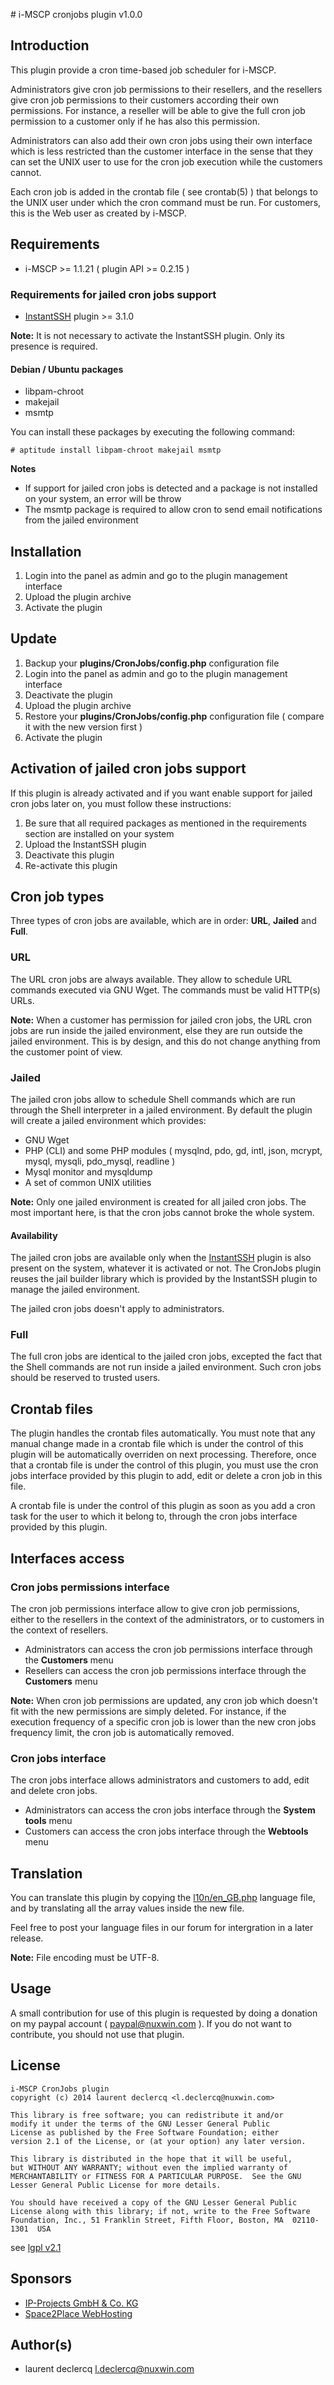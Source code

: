 # i-MSCP cronjobs plugin v1.0.0

## Introduction

This plugin provide a cron time-based job scheduler for i-MSCP. 

Administrators give cron job permissions to their resellers, and the resellers give cron job permissions to their
customers according their own permissions. For instance, a reseller will be able to give the full cron job permission to
a customer only if he has also this permission.

Administrators can also add their own cron jobs using their own interface which is less restricted than the customer
interface in the sense that they can set the UNIX user to use for the cron job execution while the customers cannot.

Each cron job is added in the crontab file ( see crontab(5) ) that belongs to the UNIX user under which the cron command
must be run. For customers, this is the Web user as created by i-MSCP.

## Requirements

* i-MSCP >= 1.1.21 ( plugin API >= 0.2.15 )

### Requirements for jailed cron jobs support

* [InstantSSH](../InstantSSH/README.md) plugin >= 3.1.0

**Note:** It is not necessary to activate the InstantSSH plugin. Only its presence is required.

#### Debian / Ubuntu packages

* libpam-chroot
* makejail
* msmtp

You can install these packages by executing the following command:

	# aptitude install libpam-chroot makejail msmtp

**Notes**
  - If support for jailed cron jobs is detected and a package is not installed on your system, an error will be throw
  - The msmtp package is required to allow cron to send email notifications from the jailed environment

## Installation

1. Login into the panel as admin and go to the plugin management interface
2. Upload the plugin archive
3. Activate the plugin

## Update

1. Backup your **plugins/CronJobs/config.php** configuration file
2. Login into the panel as admin and go to the plugin management interface
3. Deactivate the plugin
4. Upload the plugin archive
5. Restore your **plugins/CronJobs/config.php** configuration file ( compare it with the new version first )
6. Activate the plugin

## Activation of jailed cron jobs support

If this plugin is already activated and if you want enable support for jailed cron jobs later on, you must follow these
instructions:
 
1. Be sure that all required packages as mentioned in the requirements section are installed on your system
2. Upload the InstantSSH plugin
3. Deactivate this plugin
4. Re-activate this plugin

## Cron job types

Three types of cron jobs are available, which are in order: **URL**, **Jailed** and **Full**.

### URL

The URL cron jobs are always available. They allow to schedule URL commands executed via GNU Wget. The commands must be
valid HTTP(s) URLs.

**Note:** When a customer has permission for jailed cron jobs, the URL cron jobs are run inside the jailed environment,
else they are run outside the jailed environment. This is by design, and this do not change anything from the customer
point of view.
 
### Jailed

The jailed cron jobs allow to schedule Shell commands which are run through the Shell interpreter in a jailed environment.
By default the plugin will create a jailed environment which provides:

* GNU Wget
* PHP (CLI) and some PHP modules ( mysqlnd, pdo, gd, intl, json, mcrypt, mysql, mysqli, pdo_mysql, readline )
* Mysql monitor and mysqldump
* A set of common UNIX utilities

**Note:** Only one jailed environment is created for all jailed cron jobs. The most important here, is that the cron
jobs cannot broke the whole system.

#### Availability

The jailed cron jobs are available only when the [InstantSSH](../InstantSSH/README.md) plugin is also present on the
system, whatever it is activated or not. The CronJobs plugin reuses the jail builder library which is provided by the
InstantSSH plugin to manage the jailed environment.

The jailed cron jobs doesn't apply to administrators.

### Full

The full cron jobs are identical to the jailed cron jobs, excepted the fact that the Shell commands are not run inside a
jailed environment. Such cron jobs should be reserved to trusted users.

## Crontab files

The plugin handles the crontab files automatically. You must note that any manual change made in a crontab file which is
under the control of this plugin will be automatically overriden on next processing. Therefore, once that a crontab file
is under the control of this plugin, you must use the cron jobs interface provided by this plugin to add, edit or delete
a cron job in this file.

A crontab file is under the control of this plugin as soon as you add a cron task for the user to which it belong to,
through the cron jobs interface provided by this plugin.

## Interfaces access

### Cron jobs permissions interface

The cron job permissions interface allow to give cron job permissions, either to the resellers in the context of the
administrators, or to customers in the context of resellers.

* Administrators can access the cron job permissions interface through the **Customers** menu
* Resellers can access the cron job permissions interface through the **Customers** menu

**Note:** When cron job permissions are updated, any cron job which doesn't fit with the new permissions are simply
deleted. For instance, if the execution frequency of a specific cron job is lower than the new cron jobs frequency limit,
the cron job is automatically removed.

### Cron jobs interface

The cron jobs interface allows administrators and customers to add, edit and delete cron jobs.

* Administrators can access the cron jobs interface through the **System tools** menu
* Customers can access the cron jobs interface through the **Webtools** menu

## Translation

You can translate this plugin by copying the [l10n/en_GB.php](l10n/en_GB.php) language file, and by translating all the
array values inside the new file.

Feel free to post your language files in our forum for intergration in a later release.

**Note:** File encoding must be UTF-8.

## Usage

A small contribution for use of this plugin is requested by doing a donation on my paypal account ( paypal@nuxwin.com ).
If you do not want to contribute, you should not use that plugin.

## License

	i-MSCP CronJobs plugin
	copyright (c) 2014 laurent declercq <l.declercq@nuxwin.com>
	
	This library is free software; you can redistribute it and/or
	modify it under the terms of the GNU Lesser General Public
	License as published by the Free Software Foundation; either
	version 2.1 of the License, or (at your option) any later version.
	
	This library is distributed in the hope that it will be useful,
	but WITHOUT ANY WARRANTY; without even the implied warranty of
	MERCHANTABILITY or FITNESS FOR A PARTICULAR PURPOSE.  See the GNU
	Lesser General Public License for more details.
	
	You should have received a copy of the GNU Lesser General Public
	License along with this library; if not, write to the Free Software
	Foundation, Inc., 51 Franklin Street, Fifth Floor, Boston, MA  02110-1301  USA

 see [lgpl v2.1](http://www.gnu.org/licenses/lgpl-2.1.txt "lgpl v2.1")

## Sponsors

 - [IP-Projects GmbH & Co. KG](https://www.ip-projects.de/ "IP-Projects GmbH & Co. KG")
 - [Space2Place WebHosting](http://space2place.de "Space2Place WebHosting")

## Author(s)

 * laurent declercq <l.declercq@nuxwin.com>

